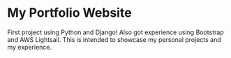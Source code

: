 # My Portfolio Website
 
First project using Python and Django! Also got experience using Bootstrap and AWS Lightsail. This is intended to showcase my personal projects and my experience.
